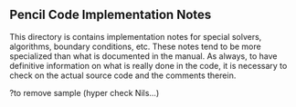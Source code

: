 Pencil Code Implementation Notes
--------------------------------

This directory is contains implementation notes for special
solvers, algorithms, boundary conditions, etc.
These notes tend to be more specialized than what is documented
in the manual.
As always, to have definitive information on what is really done in
the code, it is necessary to check on the actual source code and the
comments therein.

?to remove sample (hyper check Nils...)
